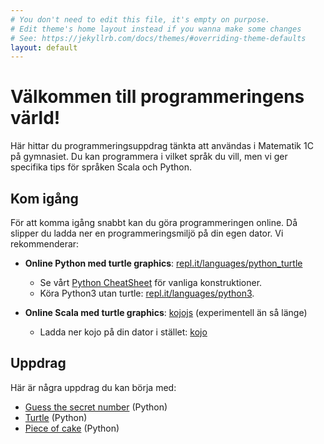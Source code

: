 ```yaml
---
# You don't need to edit this file, it's empty on purpose.
# Edit theme's home layout instead if you wanna make some changes
# See: https://jekyllrb.com/docs/themes/#overriding-theme-defaults
layout: default
---
```


# Välkommen till programmeringens värld!

Här hittar du programmeringsuppdrag tänkta att användas i Matematik 1C på gymnasiet. Du kan programmera i vilket språk du vill, men vi ger specifika tips för språken Scala och Python.

<!--
Om du inte har programmerat tidigare rekommenderar vi att du börjar med [Kojo/Scala](http://www.lth.se/programmera/).
-->

## Kom igång

För att komma igång snabbt kan du göra programmeringen online. Då slipper du ladda ner en programmeringsmiljö på din egen dator. Vi rekommenderar:

* **Online Python med turtle graphics**: [repl.it/languages/python_turtle](https://repl.it/languages/python_turtle)
    * Se vårt [Python CheatSheet](programming/python/CHEATSHEET.md) för vanliga konstruktioner.
    * Köra Python3 utan turtle: [repl.it/languages/python3](https://repl.it/languages/python3).

* **Online Scala med turtle graphics**: [kojojs](http://kojojs.kogics.net/) (experimentell än så länge)
    * Ladda ner kojo på din dator i stället: [kojo](http://www.lth.se/programmera/installera/)


## Uppdrag

Här är några uppdrag du kan börja med:

* [Guess the secret number](exercises/guess-the-secret-number/) (Python)
* [Turtle](exercises/turtle/) (Python)
* [Piece of cake](exercises/piece-of-cake/) (Python)
